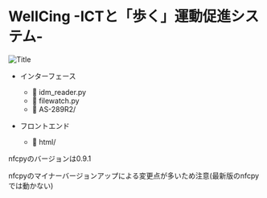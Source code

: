 # WelICing -ICTと「歩く」運動促進システム-
![Title](https://user-images.githubusercontent.com/20313668/46795695-cb4d8600-cd85-11e8-975b-3143952f8014.jpg)

- インターフェース 
    - :page_facing_up: idm_reader.py
    - :page_facing_up: filewatch.py
    - :file_folder: AS-289R2/

- フロントエンド 
    - :file_folder: html/

nfcpyのバージョンは0.9.1

nfcpyのマイナーバージョンアップによる変更点が多いため注意(最新版のnfcpyでは動かない)

